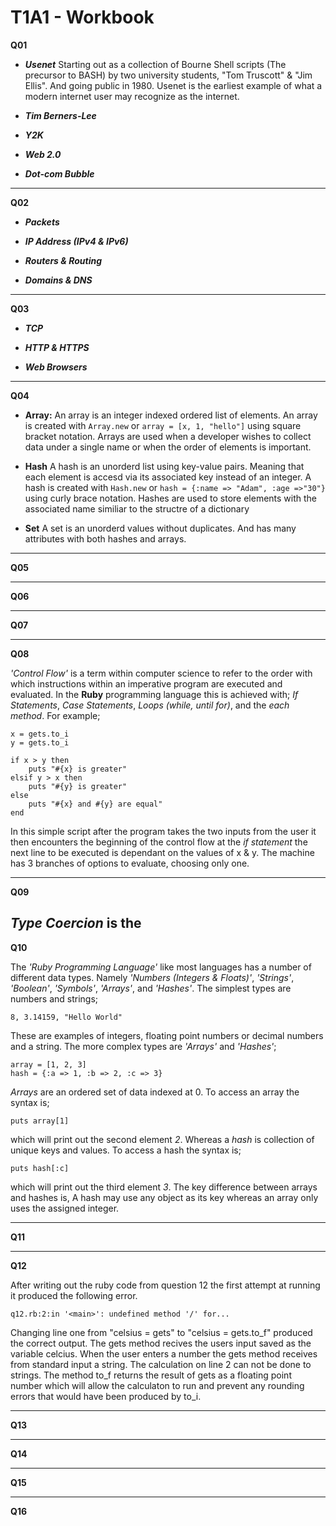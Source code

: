 # T1A1 - Workbook

**Q01**

* ***Usenet*** Starting out as a collection of Bourne Shell scripts (The
precursor to BASH) by two university students, "Tom Truscott" & "Jim Ellis". And
going public in 1980. Usenet is the earliest example of what a modern internet
user may recognize as the internet.

* ***Tim Berners-Lee***

* ***Y2K***

* ***Web 2.0***

* ***Dot-com Bubble***

---

**Q02**

* ***Packets***

* ***IP Address (IPv4 & IPv6)***

* ***Routers & Routing***

* ***Domains & DNS***

---

**Q03**

* ***TCP***

* ***HTTP & HTTPS***

* ***Web Browsers***

---

**Q04**

* **Array:** An array is an integer indexed ordered list of elements. An array
is created with ```Array.new``` or ```array = [x, 1, "hello"]``` using square
bracket notation. Arrays are used when a developer wishes to collect data under
a single name or when the order of elements is important.

* **Hash** A hash is an unorderd list using key-value pairs. Meaning that each
element is accesd via its associated key instead of an integer. A hash is
created with ```Hash.new``` or ```hash = {:name => "Adam", :age =>"30"}```
using curly brace notation. Hashes are used to store elements with the associated
name similiar to the structre of a dictionary

* **Set** A set is an unorderd values without duplicates. And has many attributes
with both hashes and arrays.
---

**Q05**

---

**Q06**

---

**Q07**

---

**Q08**

*'Control Flow'* is a term within computer science to refer to the order with
which instructions within an imperative program are executed and evaluated. In
the **Ruby** programming language this is achieved with; *If Statements*, *Case
Statements*, *Loops (while, until for)*, and the *each method*. For example;
```
x = gets.to_i
y = gets.to_i

if x > y then
    puts "#{x} is greater"
elsif y > x then
    puts "#{y} is greater"
else
    puts "#{x} and #{y} are equal"
end
```
In this simple script after the program takes the two inputs from the user it
then encounters the beginning of the control flow at the *if statement* the next
line to be executed is dependant on the values of x & y. The machine has 3
branches of options to evaluate, choosing only one.

---

**Q09**

*Type Coercion* is the
---

**Q10**

The *'Ruby Programming Language'* like most languages has a number of different
data types. Namely *'Numbers (Integers & Floats)'*, *'Strings'*, *'Boolean'*,
*'Symbols'*, *'Arrays'*, and *'Hashes'*. The simplest types are numbers and
strings;
```
8, 3.14159, "Hello World"
```
These are examples of integers, floating point numbers or decimal numbers and a
string. The more complex types are *'Arrays'* and *'Hashes'*;
```
array = [1, 2, 3]
hash = {:a => 1, :b => 2, :c => 3}
```
*Arrays* are an ordered set of data indexed at 0. To access an array the syntax
is;
```
puts array[1]
```
which will print out the second element *2*. Whereas a *hash* is collection
of unique keys and values. To access a hash the syntax is;
```
puts hash[:c]
```
which will print out the third element *3*. The key difference between arrays
and hashes is, A hash may use any object as its key whereas an array only uses
the assigned integer.

---

**Q11**

---

**Q12**

After writing out the ruby code from question 12 the first attempt at running it
produced the following error.

```q12.rb:2:in '<main>': undefined method '/' for...```


Changing line one from "celsius = gets" to "celsius = gets.to_f" produced the
correct output. The gets method recives the users input saved as the variable
celcius. When the user enters a number the gets method receives from standard
input a string. The calculation on line 2 can not be done to strings. The
method to_f returns the result of gets as a floating point number which will
allow the calculaton to run and prevent any rounding errors that would have been
produced by to_i.

___

**Q13**

___

**Q14**

___

**Q15**

___

**Q16**

